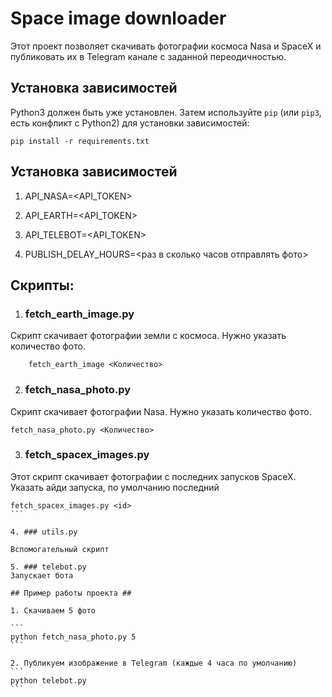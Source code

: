   # Space image downloader

Этот проект позволяет скачивать фотографии космоса Nasa и SpaceX и публиковать их в Telegram канале с заданной переодичностью.


## Установка зависимостей
Python3 должен быть уже установлен. 
Затем используйте `pip` (или `pip3`, есть конфликт с Python2) для установки зависимостей:
```
pip install -r requirements.txt
```

## Установка зависимостей
1. API_NASA=<API_TOKEN>

2. API_EARTH=<API_TOKEN>

3. API_TELEBOT=<API_TOKEN>

4. PUBLISH_DELAY_HOURS=<раз в сколько часов отправлять фото>

## Cкрипты:
1. ### fetch_earth_image.py
Скрипт скачивает фотографии земли с космоса. Нужно указать количество фото. 
```
    fetch_earth_image <Количество>
```
2. ### fetch_nasa_photo.py
Скрипт скачивает фотографии Nasa. Нужно указать количество фото.
```
fetch_nasa_photo.py <Количество>
```

3. ### fetch_spacex_images.py
Этот скрипт скачивает фотографии с последних запусков SpaceX. Указать айди запуска, по умолчанию последний
````
fetch_spacex_images.py <id>
```

4. ### utils.py

Вспомогательный скрипт

5. ### telebot.py
Запускает бота

## Пример работы проекта ##

1. Скачиваем 5 фото

```
python fetch_nasa_photo.py 5
```

2. Публикуем изображение в Telegram (каждые 4 часа по умолчанию)
```
python telebot.py
```
